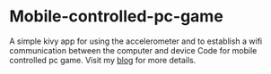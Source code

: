 # Mobile-controlled-pc-game
A simple kivy app for using the accelerometer and to establish a wifi communication between the computer and device
Code for mobile controlled pc game. Visit my <a href="nnsriram.blogspot.com">blog</a> for more details.
